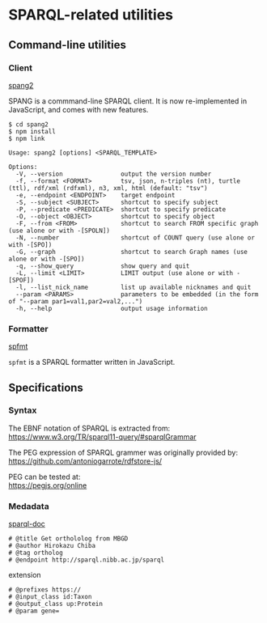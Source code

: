 # SPARQL-related utilities

## Command-line utilities

### Client

[spang2](https://github.com/hchiba1/sparql-utils/tree/master/spang2)

SPANG is a commmand-line SPARQL client. It is now re-implemented in JavaScript, and comes with new features.
```
$ cd spang2
$ npm install
$ npm link
```
```
Usage: spang2 [options] <SPARQL_TEMPLATE>

Options:
  -V, --version                output the version number
  -f, --format <FORMAT>        tsv, json, n-triples (nt), turtle (ttl), rdf/xml (rdfxml), n3, xml, html (default: "tsv")
  -e, --endpoint <ENDPOINT>    target endpoint
  -S, --subject <SUBJECT>      shortcut to specify subject
  -P, --predicate <PREDICATE>  shortcut to specify predicate
  -O, --object <OBJECT>        shortcut to specify object
  -F, --from <FROM>            shortcut to search FROM specific graph (use alone or with -[SPOLN])
  -N, --number                 shortcut of COUNT query (use alone or with -[SPO])
  -G, --graph                  shortcut to search Graph names (use alone or with -[SPO])
  -q, --show_query             show query and quit
  -L, --limit <LIMIT>          LIMIT output (use alone or with -[SPOF])
  -l, --list_nick_name         list up available nicknames and quit
  --param <PARAMS>             parameters to be embedded (in the form of "--param par1=val1,par2=val2,...")
  -h, --help                   output usage information
```

### Formatter

[spfmt](https://github.com/hchiba1/sparql-utils/tree/master/spfmt)

`spfmt` is a SPARQL formatter written in JavaScript.

## Specifications

### Syntax
The EBNF notation of SPARQL is extracted from:<br>
https://www.w3.org/TR/sparql11-query/#sparqlGrammar

The PEG expression of SPARQL grammer was originally provided by:<br>
https://github.com/antoniogarrote/rdfstore-js/

PEG can be tested at:<br>
https://pegjs.org/online

### Medadata
[sparql-doc](https://github.com/ldodds/sparql-doc)
```
# @title Get orthololog from MBGD
# @author Hirokazu Chiba
# @tag ortholog
# @endpoint http://sparql.nibb.ac.jp/sparql
```
extension
```
# @prefixes https://
# @input_class id:Taxon
# @output_class up:Protein
# @param gene=
```
